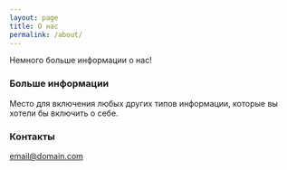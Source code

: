 ```yaml
---
layout: page
title: О нас
permalink: /about/
---
```


Немного больше информации о нас!

### Больше информации

Место для включения любых других типов информации, которые вы хотели бы включить о себе.

### Контакты

[email@domain.com](mailto:email@domain.com)
